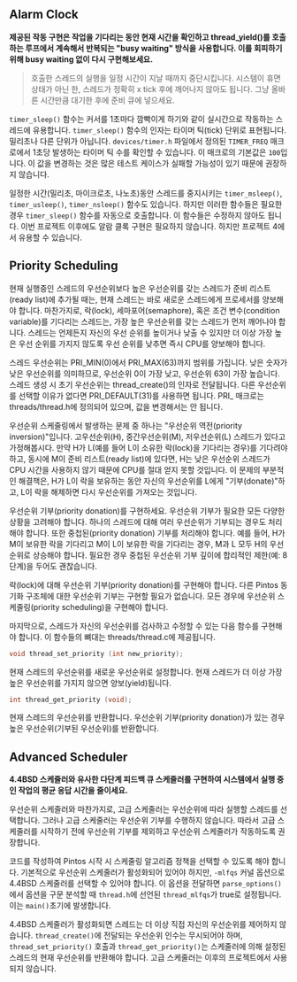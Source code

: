 ## Alarm Clock

**제공된 작동 구현은 작업을 기다리는 동안 현재 시간을 확인하고 thread_yield()를 호출하는 루프에서 계속해서 반복되는 "busy waiting" 방식을 사용합니다. 이를 회피하기 위해 busy waiting 없이 다시 구현해보세요.**

> 호출한 스레드의 실행을 일정 시간이 지날 때까지 중단시킵니다. 시스템이 휴면 상태가 아닌 한, 스레드가 정확히 x tick 후에 깨어나지 않아도 됩니다. 그냥 올바른 시간만큼 대기한 후에 준비 큐에 넣으세요.

`timer_sleep()` 함수는 커서를 1초마다 깜빡이게 하기와 같이 실시간으로 작동하는 스레드에 유용합니다. `timer_sleep()` 함수의 인자는 타이머 틱(tick) 단위로 표현됩니다. 밀리초나 다른 단위가 아닙니다. `devices/timer.h` 파일에서 정의된 `TIMER_FREQ` 매크로에서 1초당 발생하는 타이머 틱 수를 확인할 수 있습니다. 이 매크로의 기본값은 `100`입니다. 이 값을 변경하는 것은 많은 테스트 케이스가 실패할 가능성이 있기 때문에 권장하지 않습니다.

일정한 시간(밀리초, 마이크로초, 나노초)동안 스레드를 중지시키는 `timer_msleep()`, `timer_usleep()`, `timer_nsleep()` 함수도 있습니다. 하지만 이러한 함수들은 필요한 경우 `timer_sleep()` 함수를 자동으로 호출합니다. 이 함수들은 수정하지 않아도 됩니다. 이번 프로젝트 이후에도 알람 클록 구현은 필요하지 않습니다. 하지만 프로젝트 4에서 유용할 수 있습니다.



## Priority Scheduling

현재 실행중인 스레드의 우선순위보다 높은 우선순위를 갖는 스레드가 준비 리스트(ready list)에 추가될 때는, 현재 스레드는 바로 새로운 스레드에게 프로세서를 양보해야 합니다. 마찬가지로, 락(lock), 세마포어(semaphore), 혹은 조건 변수(condition variable)를 기다리는 스레드는, 가장 높은 우선순위를 갖는 스레드가 먼저 깨어나야 합니다. 스레드는 언제든지 자신의 우선 순위를 높이거나 낮출 수 있지만 더 이상 가장 높은 우선 순위를 가지지 않도록 우선 순위를 낮추면 즉시 CPU를 양보해야 합니다.

스레드 우선순위는 PRI_MIN(0)에서 PRI_MAX(63)까지 범위를 가집니다. 낮은 숫자가 낮은 우선순위를 의미하므로, 우선순위 0이 가장 낮고, 우선순위 63이 가장 높습니다. 스레드 생성 시 초기 우선순위는 thread_create()의 인자로 전달됩니다. 다른 우선순위를 선택할 이유가 없다면 PRI_DEFAULT(31)를 사용하면 됩니다. PRI_ 매크로는 threads/thread.h에 정의되어 있으며, 값을 변경해서는 안 됩니다.

우선순위 스케줄링에서 발생하는 문제 중 하나는 "우선순위 역전(priority inversion)"입니다. 고우선순위(H), 중간우선순위(M), 저우선순위(L) 스레드가 있다고 가정해봅시다. 만약 H가 L(예를 들어 L이 소유한 락(lock)을 기다리는 경우)를 기다려야 하고, 동시에 M이 준비 리스트(ready list)에 있다면, H는 낮은 우선순위 스레드가 CPU 시간을 사용하지 않기 때문에 CPU를 절대 얻지 못할 것입니다. 이 문제의 부분적인 해결책은, H가 L이 락을 보유하는 동안 자신의 우선순위를 L에게 "기부(donate)"하고, L이 락을 해제하면 다시 우선순위를 가져오는 것입니다.

우선순위 기부(priority donation)를 구현하세요. 우선순위 기부가 필요한 모든 다양한 상황을 고려해야 합니다. 하나의 스레드에 대해 여러 우선순위가 기부되는 경우도 처리해야 합니다. 또한 중첩된(priority donation) 기부를 처리해야 합니다. 예를 들어, H가 M이 보유한 락을 기다리고 M이 L이 보유한 락을 기다리는 경우, M과 L 모두 H의 우선순위로 상승해야 합니다. 필요한 경우 중첩된 우선순위 기부 깊이에 합리적인 제한(예: 8단계)을 두어도 괜찮습니다.

락(lock)에 대해 우선순위 기부(priority donation)를 구현해야 합니다. 다른 Pintos 동기화 구조체에 대한 우선순위 기부는 구현할 필요가 없습니다. 모든 경우에 우선순위 스케줄링(priority scheduling)을 구현해야 합니다.

마지막으로, 스레드가 자신의 우선순위를 검사하고 수정할 수 있는 다음 함수를 구현해야 합니다. 이 함수들의 뼈대는 threads/thread.c에 제공됩니다.

```c
void thread_set_priority (int new_priority);
```

현재 스레드의 우선순위를 새로운 우선순위로 설정합니다. 현재 스레드가 더 이상 가장 높은 우선순위를 가지지 않으면 양보(yield)됩니다.

```c
int thread_get_priority (void);
```

현재 스레드의 우선순위를 반환합니다. 우선순위 기부(priority donation)가 있는 경우 높은 우선순위(기부된 우선순위)를 반환합니다.



## Advanced Scheduler

**4.4BSD 스케줄러와 유사한 다단계 피드백 큐 스케줄러를 구현하여 시스템에서 실행 중인 작업의 평균 응답 시간을 줄이세요.**

우선순위 스케줄러와 마찬가지로, 고급 스케줄러는 우선순위에 따라 실행할 스레드를 선택합니다. 그러나 고급 스케줄러는 우선순위 기부를 수행하지 않습니다. 따라서 고급 스케줄러를 시작하기 전에 우선순위 기부를 제외하고 우선순위 스케줄러가 작동하도록 권장합니다.

코드를 작성하여 Pintos 시작 시 스케줄링 알고리즘 정책을 선택할 수 있도록 해야 합니다. 기본적으로 우선순위 스케줄러가 활성화되어 있어야 하지만, `-mlfqs` 커널 옵션으로 4.4BSD 스케줄러를 선택할 수 있어야 합니다. 이 옵션을 전달하면 `parse_options()`에서 옵션을 구문 분석할 때 `thread.h`에 선언된 `thread_mlfqs`가 true로 설정됩니다. 이는 `main()`초기에 발생합니다.

4.4BSD 스케줄러가 활성화되면 스레드는 더 이상 직접 자신의 우선순위를 제어하지 않습니다. `thread_create()`에 전달되는 우선순위 인수는 무시되어야 하며, `thread_set_priority()` 호출과 `thread_get_priority()`는 스케줄러에 의해 설정된 스레드의 현재 우선순위를 반환해야 합니다. 고급 스케줄러는 이후의 프로젝트에서 사용되지 않습니다.